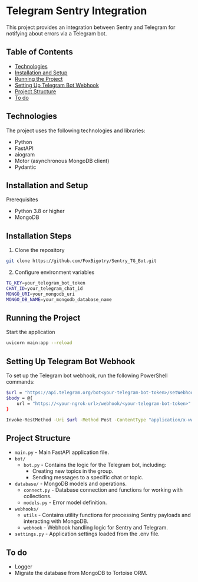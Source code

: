 # Telegram Sentry Integration
This project provides an integration between Sentry and Telegram for notifying about errors via a Telegram bot.

## Table of Contents
- [Technologies](#Technologies)
- [Installation and Setup](#Installation-and-Setup)
- [Running the Project](#Installation-Steps)
- [Setting Up Telegram Bot Webhook](#Setting-Up-Telegram-Bot-Webhook)
- [Project Structure](#Project-Structure)
- [To do](#to-do)


## Technologies
The project uses the following technologies and libraries:

- Python
- FastAPI
- aiogram
- Motor (asynchronous MongoDB client)
- Pydantic

## Installation and Setup
Prerequisites
- Python 3.8 or higher
- MongoDB

## Installation Steps
1. Clone the repository
```sh
git clone https://github.com/FoxBigotry/Sentry_TG_Bot.git
```

2. Configure environment variables
```sh
TG_KEY=your_telegram_bot_token
CHAT_ID=your_telegram_chat_id
MONGO_URI=your_mongodb_uri
MONGO_DB_NAME=your_mongodb_database_name
```

## Running the Project
Start the application
```sh
uvicorn main:app --reload
```

## Setting Up Telegram Bot Webhook
To set up the Telegram bot webhook, run the following PowerShell commands:
```sh
$url = "https://api.telegram.org/bot<your-telegram-bot-token>/setWebhook"
$body = @{
    url = "https://<your-ngrok-url>/webhook/<your-telegram-bot-token>"
}

Invoke-RestMethod -Uri $url -Method Post -ContentType "application/x-www-form-urlencoded" -Body $body
```

## Project Structure

- `main.py` - Main FastAPI application file.
- `bot/`
  - `bot.py` - Contains the logic for the Telegram bot, including:
    - Creating new topics in the group.
    - Sending messages to a specific chat or topic.
- `database/` - MongoDB models and operations.
  - `connect.py` - Database connection and functions for working with collections.
  - `models.py` - Error model definition.
- `webhooks/`
  - `utils` - Contains utility functions for processing Sentry payloads and interacting with MongoDB.
  - `webhook` - Webhook handling logic for Sentry and Telegram.
- `settings.py` - Application settings loaded from the .env file.

## To do
- Logger
- Migrate the database from MongoDB to Tortoise ORM.
